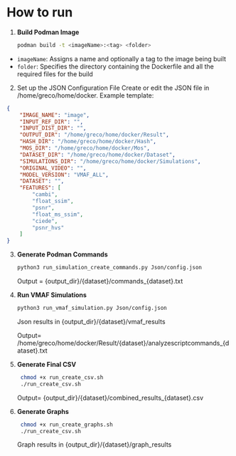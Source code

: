 # How to run

1. **Build Podman Image**  
   ```bash
   podman build -t <imageName>:<tag> <folder>   
    ```
- `imageName`:  Assigns a name and optionally a tag to the image being built
- `folder`: Specifies the directory containing the Dockerfile and all the required files for the build
  
2. Set up the JSON Configuration File
Create or edit the JSON file in /home/greco/home/docker.
Example template:
```json
{
    "IMAGE_NAME": "image",
    "INPUT_REF_DIR": "",
    "INPUT_DIST_DIR": "",
    "OUTPUT_DIR": "/home/greco/home/docker/Result",
    "HASH_DIR": "/home/greco/home/docker/Hash",
    "MOS_DIR": "/home/greco/home/docker/Mos",
    "DATASET_DIR": "/home/greco/home/docker/Dataset",
    "SIMULATIONS_DIR": "/home/greco/home/docker/Simulations",
    "ORIGINAL_VIDEO": "",
    "MODEL_VERSION": "VMAF_ALL",
    "DATASET": "",
    "FEATURES": [
        "cambi",
        "float_ssim",
        "psnr",
        "float_ms_ssim",
        "ciede",
        "psnr_hvs"
    ]
}
```

3. **Generate Podman Commands**  
   ```bash
   python3 run_simulation_create_commands.py Json/config.json
   ```
   Output = {output_dir}/{dataset}/commands_{dataset}.txt

3. **Run VMAF Simulations** 
   ```bash
   python3 run_vmaf_simulation.py Json/config.json
   ```
   Json results in {output_dir}/{dataset}/vmaf_results
   
   Output= /home/greco/home/docker/Result/{dataset}/analyzescriptcommands_{dataset}.txt

4. **Generate Final CSV**  
   ```bash
    chmod +x run_create_csv.sh
    ./run_create_csv.sh
   ```
   Output= {output_dir}/{dataset}/combined_results_{dataset}.csv


5. **Generate Graphs**  
   ```bash
    chmod +x run_create_graphs.sh
    ./run_create_csv.sh
   ```
   Graph results in {output_dir}/{dataset}/graph_results
